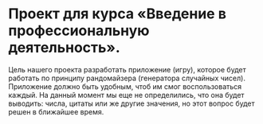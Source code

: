 # Проект для курса «Введение в профессиональную деятельность».

Цель нашего проекта разработать приложение (игру), которое будет работать по принципу рандомайзера (генератора случайных чисел). Приложение должно быть удобным, чтоб им смог воспользоваться каждый. На данный момент мы еще не определились, что она будет выводить: числа, цитаты или же другие значения, но этот вопрос будет решен в ближайшее время. 
